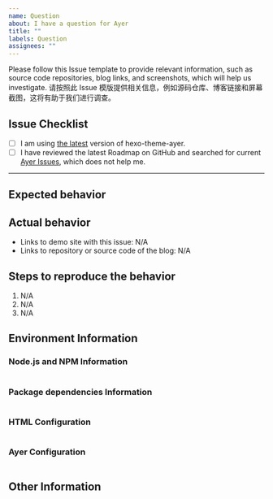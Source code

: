 ```yaml
---
name: Question
about: I have a question for Ayer
title: ""
labels: Question
assignees: ""
---
```


Please follow this Issue template to provide relevant information, such as source code repositories, blog links, and screenshots, which will help us investigate.
请按照此 Issue 模版提供相关信息，例如源码仓库、博客链接和屏幕截图，这将有助于我们进行调查。

## Issue Checklist <!-- 我确认我已经查看了 -->

<!-- Change [ ] to [x] to select (将 [ ] 换成 [x] 来选择) -->

- [ ] I am using [the latest](https://github.com/Shen-Yu/hexo-theme-ayer) version of hexo-theme-ayer.
- [ ] I have reviewed the latest Roadmap on GitHub and searched for current [Ayer Issues](https://github.com/Shen-Yu/hexo-theme-ayer/issues), which does not help me.

---

## Expected behavior <!-- 预期行为 -->

## Actual behavior <!-- 实际行为 -->

<!-- Please provide at least one of the following information (请至少提供以下的一项信息) -->

- Links to demo site with this issue: N/A
- Links to repository or source code of the blog: N/A

## Steps to reproduce the behavior <!-- 重现步骤 -->

1. N/A
2. N/A
3. N/A

## Environment Information

### Node.js and NPM Information

<!-- Paste output from `node -v && npm -v` (粘贴 `node -v && npm -v` 输出的信息) -->

```

```

### Package dependencies Information

<!-- Paste output from `npm ls --depth 0` (粘贴 `npm ls --depth 0` 输出的信息) -->

```

```

### HTML Configuration

<!-- Paste configuration from HTML (粘贴 HTML 配置 中的内容) -->

```

```

### Ayer Configuration

<!-- Paste configuration from Ayer (粘贴 Ayer 配置 中的内容) -->

```

```

## Other Information <!-- (Like Browser, System, Screenshots) -->
